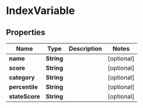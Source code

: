 

# IndexVariable


## Properties

Name | Type | Description | Notes
------------ | ------------- | ------------- | -------------
**name** | **String** |  |  [optional]
**score** | **String** |  |  [optional]
**category** | **String** |  |  [optional]
**percentile** | **String** |  |  [optional]
**stateScore** | **String** |  |  [optional]



